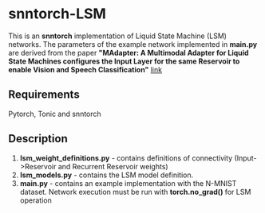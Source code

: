 # snntorch-LSM
This is an **snntorch** implementation of Liquid State Machine (LSM) networks. The parameters of the example network implemented in **main.py** are derived from the paper **"MAdapter: A Multimodal Adapter for Liquid State Machines configures the Input Layer for the same Reservoir to enable Vision and Speech Classification"** [link](10.1109/IJCNN54540.2023.10191376)

## Requirements
Pytorch, Tonic and snntorch

## Description
1. **lsm_weight_definitions.py** - contains definitions of connectivity (Input->Reservoir and Recurrent Reservoir weights)
2. **lsm_models.py** - contains the LSM model definition.
3. **main.py** - contains an example implementation with the N-MNIST dataset. Network execution must be run with **torch.no_grad()** for LSM operation
